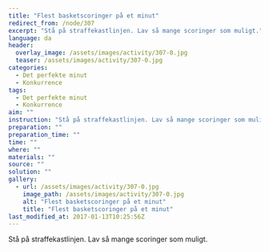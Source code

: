 ```yaml
---
title: "Flest basketscoringer på et minut"
redirect_from: /node/307
excerpt: "Stå på straffekastlinjen. Lav så mange scoringer som muligt."
language: da
header:
  overlay_image: /assets/images/activity/307-0.jpg
  teaser: /assets/images/activity/307-0.jpg
categories: 
  - Det perfekte minut
  - Konkurrence
tags: 
  - Det perfekte minut
  - Konkurrence
aim: ""
instruction: "Stå på straffekastlinjen. Lav så mange scoringer som muligt."
preparation: ""
preparation_time: ""
time: ""
where: ""
materials: ""
source: ""
solution: ""
gallery:
  - url: /assets/images/activity/307-0.jpg
    image_path: /assets/images/activity/307-0.jpg
    alt: "Flest basketscoringer på et minut"
    title: "Flest basketscoringer på et minut"
last_modified_at: 2017-01-13T10:25:56Z
---
```

Stå på straffekastlinjen. Lav så mange scoringer som muligt.
